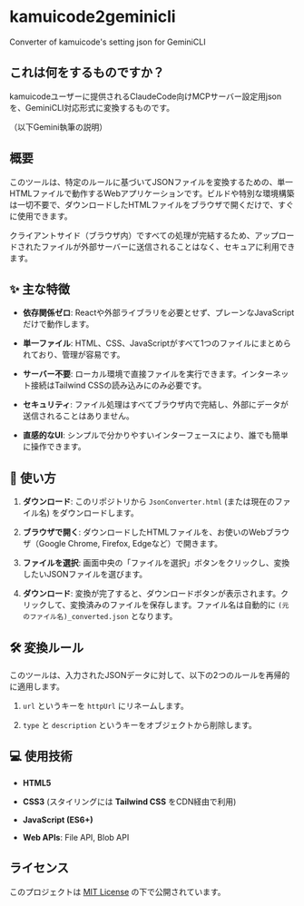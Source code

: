 # kamuicode2geminicli
Converter of kamuicode's setting json for GeminiCLI

## これは何をするものですか？

kamuicodeユーザーに提供されるClaudeCode向けMCPサーバー設定用jsonを、GeminiCLI対応形式に変換するものです。

（以下Gemini執筆の説明）

## 概要

このツールは、特定のルールに基づいてJSONファイルを変換するための、単一HTMLファイルで動作するWebアプリケーションです。ビルドや特別な環境構築は一切不要で、ダウンロードしたHTMLファイルをブラウザで開くだけで、すぐに使用できます。

クライアントサイド（ブラウザ内）ですべての処理が完結するため、アップロードされたファイルが外部サーバーに送信されることはなく、セキュアに利用できます。

## ✨ 主な特徴

* **依存関係ゼロ**: Reactや外部ライブラリを必要とせず、プレーンなJavaScriptだけで動作します。

* **単一ファイル**: HTML、CSS、JavaScriptがすべて1つのファイルにまとめられており、管理が容易です。

* **サーバー不要**: ローカル環境で直接ファイルを実行できます。インターネット接続はTailwind CSSの読み込みにのみ必要です。

* **セキュリティ**: ファイル処理はすべてブラウザ内で完結し、外部にデータが送信されることはありません。

* **直感的なUI**: シンプルで分かりやすいインターフェースにより、誰でも簡単に操作できます。

## 🚀 使い方

1. **ダウンロード**: このリポジトリから `JsonConverter.html` (または現在のファイル名) をダウンロードします。

2. **ブラウザで開く**: ダウンロードしたHTMLファイルを、お使いのWebブラウザ（Google Chrome, Firefox, Edgeなど）で開きます。

3. **ファイルを選択**: 画面中央の「ファイルを選択」ボタンをクリックし、変換したいJSONファイルを選びます。

4. **ダウンロード**: 変換が完了すると、ダウンロードボタンが表示されます。クリックして、変換済みのファイルを保存します。ファイル名は自動的に `(元のファイル名)_converted.json` となります。

## 🛠️ 変換ルール

このツールは、入力されたJSONデータに対して、以下の2つのルールを再帰的に適用します。

1. `url` というキーを `httpUrl` にリネームします。

2. `type` と `description` というキーをオブジェクトから削除します。

## 💻 使用技術

* **HTML5**

* **CSS3** (スタイリングには **Tailwind CSS** をCDN経由で利用)

* **JavaScript (ES6+)**

* **Web APIs**: File API, Blob API

## ライセンス

このプロジェクトは [MIT License](https://www.google.com/search?q=LICENSE) の下で公開されています。
